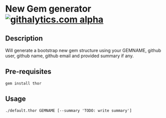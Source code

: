 # New Gem generator  [![githalytics.com alpha](https://cruel-carlota.pagodabox.com/3e42873b86fa87137d39fbf226078afb "githalytics.com")](http://githalytics.com/elgalu/newgem-template)

## Description

Will generate a bootstrap new gem structure using your GEMNAME, github user, github name, github email and provided summary if any.

## Pre-requisites

    gem install thor

## Usage

    ./default.thor GEMNAME [--summary 'TODO: write summary']
